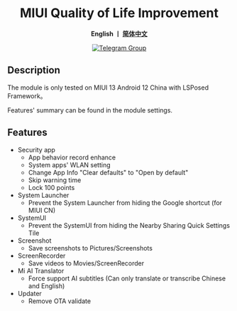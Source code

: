 <div align="center">
   <h1>MIUI Quality of Life Improvement</h1>
   <p>
       <b>English  丨 <a href="https://github.com/Xposed-Modules-Repo/io.github.chsbuffer.miuihelper/blob/main/README.md">简体中文</a></b>
   </p>
   <a href="https://t.me/miuiqol"><img alt="Telegram Group" src="https://img.shields.io/badge/Join-Telegram-blue.svg?logo=telegram"></a>
</div>

## Description
The module is only tested on MIUI 13 Android 12 China with LSPosed Framework。

Features' summary can be found in the module settings.

## Features
- Security app
  - App behavior record enhance
  - System apps' WLAN setting
  - Change App Info "Clear defaults" to "Open by default"
  - Skip warning time
  - Lock 100 points
- System Launcher
  - Prevent the System Launcher from hiding the Google shortcut (for MIUI CN)
- SystemUI
  - Prevent the SystemUI from hiding the Nearby Sharing Quick Settings Tile
- Screenshot
  - Save screenshots to Pictures/Screenshots
- ScreenRecorder
  - Save videos to Movies/ScreenRecorder
- Mi AI Translator
  - Force support AI subtitles (Can only translate or transcribe Chinese and English)
- Updater
  - Remove OTA validate